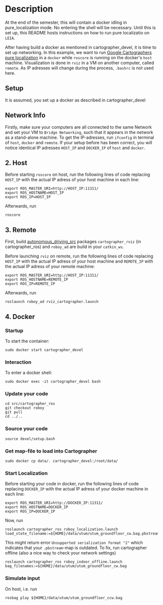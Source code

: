 # Description

At the end of the semester, this will contain a docker idling in pure_localization mode. No entering the shell will be necessary. Until this is set up, this README hosts instructions on how to run pure localizatio on `LEIA`.

After having build a docker as mentioned in cartographer_devel, it is time to set up networking. In this example, we want to run [Google Cartographers pure localization](https://github.com/Roboy/cartographer_ros/tree/roboy) in a `docker` while `roscore` is running on the docker's `host` machine. Visualization is done in `rviz` in a VM on another computer, called `remote`. As IP adresses will change during the process, `.bashrc` is not used here.


## Setup
It is assumed, you set up a docker as described in cartographer_devel

## Network Info
Firstly, make sure your computers are all connected to the same Network and set your VM to `Bridge Networking`, such that it appears in the network as a stand-alone machine. To get the IP-adresses, run `ifconfig` in terminal of `host`, `docker` and `remote`. If your setup before has been correct, you will notice identical IP adresses `HOST_IP` and `DOCKER_IP` of `host` and `docker`. 

## 2. Host
Before starting `roscore` on host, run the following lines of code replacing `HOST_IP` with the actual IP adress of your host machine in each line:
```
export ROS_MASTER_URI=http://HOST_IP:11311/
export ROS_HOSTNAME=HOST_IP
export ROS_IP=HOST_IP
```
Afterwards, run
```
roscore
```

## 3. Remote
First, build [autonomous_driving_src](https://github.com/Roboy/autonomous_driving_src) packages `cartographer_rviz` (in cartographer_ros) and `roboy_ad` are build in your `catkin_ws`.

Before launching `rviz` on remote, run the following lines of code replacing `HOST_IP` with the actual IP adress of your host machine and `REMOTE_IP` with the actual IP adress of your remote machine:
```
export ROS_MASTER_URI=http://HOST_IP:11311/
export ROS_HOSTNAME=REMOTE_IP
export ROS_IP=REMOTE_IP
```
Afterwards, run
```
roslaunch roboy_ad rviz_cartographer.launch
```

## 4. Docker
### Startup
To start the container:
```
sudo docker start cartographer_devel
``` 
### Interaction
To enter a docker shell:
```
sudo docker exec -it cartographer_devel bash
```
### Update your code
```
cd src/cartographer_ros
git checkout roboy
git pull
cd ../..
```

### Source your code
```
source devel/setup.bash
```
### Get map-file to load into Cartographer
```
sudo docker cp data/. cartographer_devel:/root/data/
```

### Start Localization
Before starting your code in docker, run the following lines of code replacing `DOCKER_IP` with the actual IP adress of your docker machine in each line:
```
export ROS_MASTER_URI=http://DOCKER_IP:11311/
export ROS_HOSTNAME=DOCKER_IP
export ROS_IP=DOCKER_IP
```
Now, run 
```
roslaunch cartographer_ros roboy_localization.launch load_state_filename:=${HOME}/data/utum/utum_groundfloor_cw.bag.pbstream
```

This might return error `Unsupported serialization format "2"` which indicates that your `.pbstream`-map is outdated. To fix, run cartographer offline (also a nice way to check your network settings)
```
roslaunch cartographer_ros roboy_indoor_offline.launch bag_filenames:=${HOME}/data/utum/utum_groundfloor_cw.bag
```

### Simulate input
On host, i.e. run
```
rosbag play ${HOME}/data/utum/utum_groundfloor_ccw.bag
```
